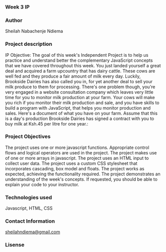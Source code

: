 ### Week 3 IP

### Author
Sheilah Nabachenje Ndiema

### Project description
IP Objective: The goal of this week's Independent Project is to help us practice and understand
better the complementary JavaScript concepts that we have covered throughout this week.
You just landed yourself a great deal and acquired a farm upcountry that has dairy cattle. These
cows are well fed and they produce a fair amount of milk every day. Luckily, Brookside Dairies has
also called you in, for yet another deal to sell your milk produce to them for processing. There's one
problem though, you're very engaged in a website consultation company which leaves very little time
for you to monitor milk production at your farm.
Your cows will make you rich if you monitor their milk production and sale, and you have skills to
build a program with JavaScript, that helps you monitor production and sales. Here's a document of
what you have on your farm. Assume that this is a day's production
Brookside Dairies has signed a contract with you to buy milk at Ksh.45 per litre for one year.:

### Project Objectives
The project uses one or more javascript functions.
Appropriate control flows and logical operators are used in the project.
The project makes use of one or more arrays in javascript.
The project uses an HTML input to collect user data.
The project uses a custom CSS stylesheet that incorporates cascading, box model and floats.
The project works as expected, achieving the functionality required.
The project demonstrates an understanding of the week's concepts. If requested, you should be able to explain your code to your instructor.

### Technologies used
Javascript, HTML, CSS

### Contact Information
sheilahndiema@gmail.com

### Lisense






